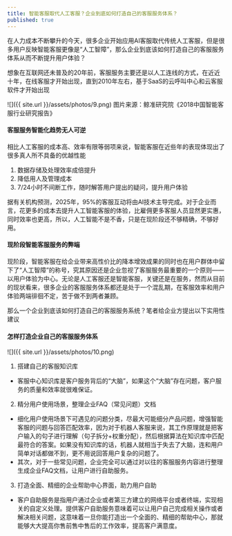 ```yaml
---
title: 智能客服取代人工客服？企业到底如何打造自己的客服服务体系？
published: true
---
```


在人力成本不断攀升的今天，很多企业开始应用AI客服取代传统人工客服，但是很多用户反映智能客服更像是“人工智障”，那么企业到底该如何打造自己的客服服务体系从而不断提升用户体验？

想象在互联网还未普及的20年前，客服服务主要还是以人工连线的方式，在近近十年，在线客服才开始出现，直到2010年左右，基于SaaS的云呼叫中心和云客服软件才开始出现

![]({{ site.url }}/assets/photos/9.png)
图片来源：鲸准研究院《2018中国智能客服行业研究报告》

#### 客服服务智能化趋势无人可逆

相比人工客服的成本高、效率有限等弱项来说，智能客服在近些年的表现体现出了很多真人所不具备的优越性能

1. 数据存储及处理效率成倍提升
2. 降低用人及管理成本
3. 7/24小时不间断工作，随时解答用户提出的疑问，提升用户体验

据有关机构预测，2025年，95%的客服互动将由AI技术主导完成。对于企业而言，花更多的成本去提升人工智能客服的体验，比雇佣更多客服人员显然更实惠，同时效率也更高，所以，人工智能不是不香，只是在现阶段还不够精确，不够好用。

#### 现阶段智能客服服务的弊端

现阶段，智能客服在给企业带来高性价比的降本增效成果的同时也在用户群体中留下了“人工智障”的称号，究其原因还是企业忽视了客服服务最重要的一个原则——以用户体验为中心。无论是人工客服还是智能客服，关键还是在服务，然而从目前的现状看来，很多企业的客服服务体系都还是处于一个混乱期，在客服效率和用户体验两端徘徊不定，苦于做不到两者兼顾。

那么一个企业到底该如何打造自己的客服服务系统？笔者给企业方提出以下实用性建议

#### 怎样打造企业自己的客服服务体系

![]({{ site.url }}/assets/photos/10.png)

1. 搭建自己的客服知识库
- 客服中心知识库是客户服务背后的“大脑”，如果这个“大脑”存在问题，客户服务的质量和效率就很难保证。
2. 精分用户使用场景，整理企业FAQ（常见问题）文档
- 细化用户使用场景下可遇见的问题分类，尽最大可能细分产品问题，增强智能客服的问题与回答匹配效率，因为对于机器人客服来说，其工作原理就是把客户输入的句子进行理解（句子拆分+权重分配），然后根据算法在知识库中匹配最符合的答案。如果没有知识库的话，机器人就相当于失去了大脑，连和用户简单对话都做不到，更不用说回答用户复杂的问题了。
- 其次，对于一些常见问题，企业完全可以通过对以往的客服服务内容进行整理生成企业FAQ文档，让用户进行自助服务。
3. 打造全面、精细的企业帮助中心界面，助力用户自助
- 客户自助服务是指用户通过企业或者第三方建立的网络平台或者终端，实现相关的自定义处理。提供客户自助服务意味着可以让用户自己完成相关操作或者解决相关问题，这意味着一旦你能打造出一个全面的、精细的帮助中心，那就能够大大提高你售前售中售后的工作效率，提高客户满意度。